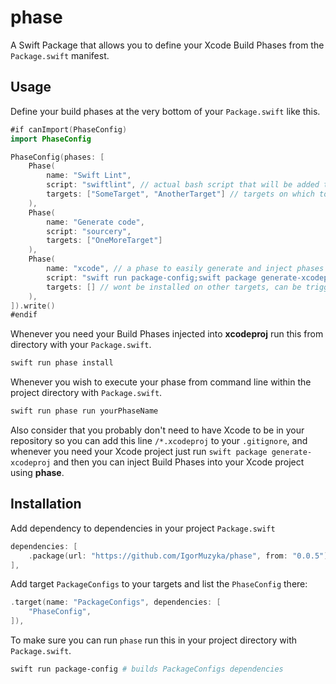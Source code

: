 # phase

A Swift Package that allows you to define your Xcode Build Phases from the `Package.swift` manifest.

## Usage

Define your build phases at the very bottom of your `Package.swift` like this.

```swift
#if canImport(PhaseConfig)
import PhaseConfig

PhaseConfig(phases: [
    Phase(
        name: "Swift Lint", 
        script: "swiftlint", // actual bash script that will be added to xcodeproj build phase
        targets: ["SomeTarget", "AnotherTarget"] // targets on which to apply
    ),
    Phase(
        name: "Generate code",
        script: "sourcery",
        targets: ["OneMoreTarget"]
    ),
    Phase(
        name: "xcode", // a phase to easily generate and inject phases in freshly made xcode project
        script: "swift run package-config;swift package generate-xcodeproj;swift run phase install --verbose",
        targets: [] // wont be installed on other targets, can be triggered via bash as "swift run phase run xcode"
    ),
]).write()
#endif
```

Whenever you need your Build Phases injected into **xcodeproj** run this from directory with your `Package.swift`.

```bash
swift run phase install
```

Whenever you wish to execute your phase from command line within the project directory with `Package.swift`.

```bash
swift run phase run yourPhaseName
```

Also consider that you probably don't need to have Xcode to be in your repository so you can add this line `/*.xcodeproj` to your `.gitignore`, and whenever you need your Xcode project just run `swift package generate-xcodeproj` and then you can inject Build Phases into your Xcode project using **phase**.

## Installation

Add dependency to dependencies in your project `Package.swift`

```swift
dependencies: [
    .package(url: "https://github.com/IgorMuzyka/phase", from: "0.0.5"),  
],
```

Add target `PackageConfigs` to your targets and list the `PhaseConfig` there:
```swift
.target(name: "PackageConfigs", dependencies: [
    "PhaseConfig",
]),
```

To make sure you can run `phase` run this in your project directory with `Package.swift`.
```bash
swift run package-config # builds PackageConfigs dependencies
```

